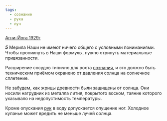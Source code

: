 ```yaml
---
tags:
  - сознание
  - рука
  - луч
---
```


[Агни-Йога 1929г](/agni/1929)

___5___
Мерила Наши не имеют ничего общего с условными пониманиями. Чтобы проникнуть в Наши формулы, нужно отринуть материальные привязанности.   

Расширение сосудов типично для роста [сознания](/tag/#сознание), и это должно быть техническим приёмом охранено от давления солнца на солнечное сплетение.   

Не забудем, как жрицы древности были защищены от солнца. Они носили нагрудник из металла лития, покрытого воском, таяние которого указывало на недопустимость температуры.   

Кроме опускания [рук](/tag/#рука) в воду допускается опущение ног. Холодное купанье может вредить не меньше лучей солнца.